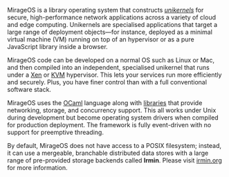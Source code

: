 MirageOS is a library operating system that constructs *[unikernels](https://en.wikipedia.org/wiki/Unikernel)* for secure, high-performance network applications across a variety of cloud and edge computing. Unikernels are specialised applications that target a large range of deployment objects—for instance, deployed as a minimal virtual machine (VM) running on top of an hypervisor or as a pure JavaScript library inside a browser. 

MirageOS code can be developed on a normal OS such as Linux or Mac, and then compiled into an independent, specialised unikernel that runs under a [Xen](https://xenproject.org) or [KVM](http://www.linux-kvm.org/page/Main_Page) hypervisor. This lets your services run more efficiently and securely. Plus, you have finer control than with a full conventional software stack.

MirageOS uses the [OCaml](https://ocaml.org/) language along with [libraries](https://docs.mirage.io/) that provide networking, storage, and concurrency support. This all works under Unix during development but become operating system drivers when compiled for production deployment. The framework is fully event-driven with no support for preemptive threading.

By default, MirageOS does not have access to a POSIX filesystem; instead, it can use a mergeable, branchable distributed data stores with a large range of pre-provided storage backends called **Irmin**. Please visit [irmin.org](Irmin.org) for more information. 
